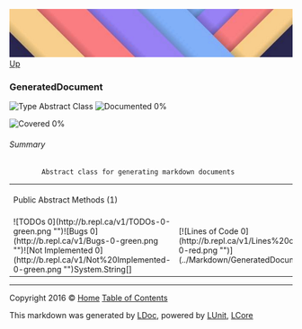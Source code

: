 ![](../Content/LDoc-banner-small.png "")
[Up](../LDoc.md)

### GeneratedDocument

![Type Abstract Class](http://b.repl.ca/v1/Type-Abstract%20Class-blue.png "") ![Documented 0%](http://b.repl.ca/v1/Documented-0%25-red.png "")

![Covered 0%](http://b.repl.ca/v1/Covered-0%25-red.png "")


###### Summary

            Abstract class for generating markdown documents
            

<table style="">
<tr><td>Public  Abstract Methods (1)</td>
<td></td>
<td>![Total Lines of Code 0](http://b.repl.ca/v1/Total%20Lines%20of%20Code-0-red.png "")</td>
<td>![Total Documented 0%](http://b.repl.ca/v1/Total%20Documented-0%25-red.png "")</td>
<td>![Total Coverage 0%](http://b.repl.ca/v1/Total%20Coverage-0%25-red.png "")</td></tr>
<tr><td>![TODOs 0](http://b.repl.ca/v1/TODOs-0-green.png "")![Bugs 0](http://b.repl.ca/v1/Bugs-0-green.png "")![Not Implemented 0](http://b.repl.ca/v1/Not%20Implemented-0-green.png "")System.String[]</td>
<td>[![Lines of Code 0](http://b.repl.ca/v1/Lines%20of%20Code-0-red.png "")](../Markdown/GeneratedDocument.cs#L30)</td>
<td>![Documented No](http://b.repl.ca/v1/Documented-No-red.png "")</td>
<td>![Covered No](http://b.repl.ca/v1/Covered-No-red.png "")</td>
</tr>
</table>




---

Copyright 2016 &copy; [Home](../../README.md) [Table of Contents](../../TableOfContents.md)

This markdown was generated by [LDoc](https://github.com/CodeSingularity/LDoc), powered by [LUnit](https://github.com/CodeSingularity/LUnit), [LCore](https://github.com/CodeSingularity/LCore)

